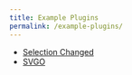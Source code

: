```yaml
---
title: Example Plugins
permalink: /example-plugins/
---
```


<ul>
  <li><a href="selection-changed.html">Selection Changed</a></li>
  <li><a href="svgo.html">SVGO</a></li>
</ul>
